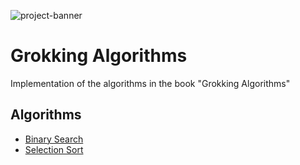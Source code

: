 ![project-banner](https://project-banner.phamn23.repl.co/?title=Grokking+Algorithms&description=Implementation+of+%22Grokking+Algorithms%22&stack=python)

# Grokking Algorithms
Implementation of the algorithms in the book "Grokking Algorithms"

## Algorithms
- [Binary Search](/binary_search.py)
- [Selection Sort](/selection_sort.py)
